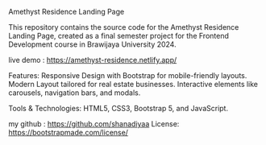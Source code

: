 Amethyst Residence Landing Page

This repository contains the source code for the Amethyst Residence Landing Page, created as a final semester project for the Frontend Development course in Brawijaya University 2024.

live demo : https://amethyst-residence.netlify.app/

Features:
Responsive Design with Bootstrap for mobile-friendly layouts.
Modern Layout tailored for real estate businesses.
Interactive elements like carousels, navigation bars, and modals.

Tools & Technologies:
HTML5, CSS3, Bootstrap 5, and JavaScript.

my github : https://github.com/shanadiyaa
License: https://bootstrapmade.com/license/
